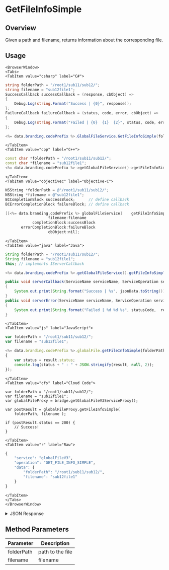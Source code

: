 # GetFileInfoSimple
## Overview
Given a path and filename, returns information about the corresponding file.

<PartialServop service_name="globalFileV3" operation_name="GET_FILE_INFO_SIMPLE" />

## Usage

```mdx-code-block
<BrowserWindow>
<Tabs>
<TabItem value="csharp" label="C#">
```

```csharp
string folderPath = "/root1/sub11/sub12/";
string filename = "sub12file1";
SuccessCallback successCallback = (response, cbObject) =>
{
    Debug.Log(string.Format("Success | {0}", response));
};
FailureCallback failureCallback = (status, code, error, cbObject) =>
{
    Debug.Log(string.Format("Failed | {0}  {1}  {2}", status, code, error));
};

<%= data.branding.codePrefix %>.GlobalFileService.GetFileInfoSimple(folderPath, filename, successCallback, failureCallback);
```

```mdx-code-block
</TabItem>
<TabItem value="cpp" label="C++">
```

```cpp
const char *folderPath = "/root1/sub11/sub12/";
const char *filename = "sub12file1";
<%= data.branding.codePrefix %>->getGlobalFileService()->getFileInfoSimple(folderPath, filename, this);
```

```mdx-code-block
</TabItem>
<TabItem value="objectivec" label="Objective-C">
```

```objectivec
NSString *folderPath = @"/root1/sub11/sub12/";
NSString *filename = @"sub12file1";
BCCompletionBlock successBlock;      // define callback
BCErrorCompletionBlock failureBlock; // define callback

[[<%= data.branding.codePrefix %> globalFileService]    getFileInfoSimple:folderPath
                   filename:filename
            completionBlock:successBlock
       errorCompletionBlock:failureBlock
                   cbObject:nil];
```

```mdx-code-block
</TabItem>
<TabItem value="java" label="Java">
```

```java
String folderPath = "/root1/sub11/sub12/";
String filename = "sub12file1";
this; // implements IServerCallback

<%= data.branding.codePrefix %>.getGlobalFileService().getFileInfoSimple(folderPath, filename, this);

public void serverCallback(ServiceName serviceName, ServiceOperation serviceOperation, JSONObject jsonData)
{
    System.out.print(String.format("Success | %s", jsonData.toString()));
}
public void serverError(ServiceName serviceName, ServiceOperation serviceOperation, int statusCode, int reasonCode, String jsonError)
{
    System.out.print(String.format("Failed | %d %d %s", statusCode,  reasonCode, jsonError.toString()));
}
```

```mdx-code-block
</TabItem>
<TabItem value="js" label="JavaScript">
```

```javascript
var folderPath = "/root1/sub11/sub12/";
var filename = "sub12file1";

<%= data.branding.codePrefix %>.globalFile.getFileInfoSimple(folderPath, filename, result =>
{
	var status = result.status;
	console.log(status + " : " + JSON.stringify(result, null, 2));
});
```

```mdx-code-block
</TabItem>
<TabItem value="cfs" label="Cloud Code">
```

```cfscript
var folderPath = "/root1/sub11/sub12/";
var filename = "sub12file1";
var globalFileProxy = bridge.getGlobalFileV3ServiceProxy();

var postResult = globalFileProxy.getFileInfoSimple(
    folderPath, filename );
    
if (postResult.status == 200) {
    // Success!
}
```

```mdx-code-block
</TabItem>
<TabItem value="r" label="Raw">
```

```r
{
	"service": "globalFileV3",
	"operation": "GET_FILE_INFO_SIMPLE",
	"data": {
        "folderPath": "/root1/sub11/sub12/",
        "filename": "sub12file1"
    }
}
```

```mdx-code-block
</TabItem>
</Tabs>
</BrowserWindow>
```

<details>
<summary>JSON Response</summary>

```json
{
    "status": 200,
    "data": {
        "fileDetails": {
            "fileId": "4d0b8945-41f8-4a2b-a2f5-e9c0b2482bc6",
            "contentMd5": "0snE+wsqo2XeseZbT5kLyQ==",
            "treeId": "ff81c691-5683-4aa0-addb-6f89ecd3ce75",
            "fileName": "sub12file1",
            "fileSize": 64,
            "dateUploaded": 1586975354000,
            "etag": "d2c9c4fb0b2aa365deb1e65b4f990bc9",
            "version": 1,
            "url": "https://api.braincloudservers.com/files/bc/g/23302/f/xxxx-xxx-xxx-xxx/yyy-yyy-yyy-yyy/V1/sub12file1"
        }
    }
}
```
</details>

## Method Parameters
Parameter | Description
--------- | -----------
folderPath | path to the file
filename | filename


